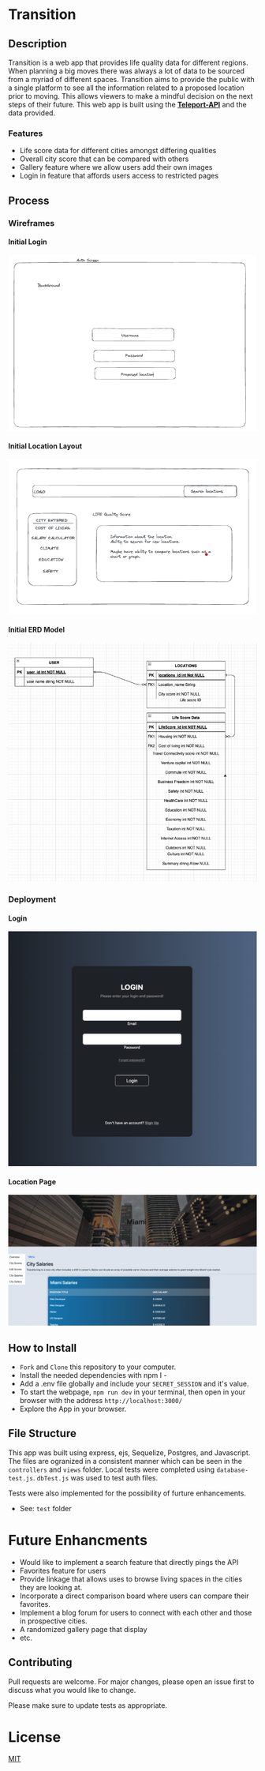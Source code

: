 # Transition

## Description 
Transition is a web app that provides life quality data for different regions. When planning a big moves there was always a lot of data to be sourced from a myriad of different spaces. Transition aims to provide the public with a single platform to see all the information related to a proposed location prior to moving. This allows viewers to make a mindful decision on the next steps of their future.
This web app is built using the <strong>[Teleport-API](https://developers.teleport.org/api/)</strong> and the data provided.

### Features 
* Life score data for different cities amongst differing qualities
* Overall city score that can be compared with others
* Gallery feature where we allow users add their own images
* Login in feature that affords users access to restricted pages

## Process

### Wireframes 
#### Initial Login
![Initial Login](images/Auth-screen.png)

#### Initial Location Layout
![Initial Location Layout](images/Location-Page.png)

#### Initial ERD Model
![Initial ERD-Models](images//ERD-models.png)

### Deployment

#### Login
![Deployed Login](images/login-page.png)

#### Location Page
![Deployed Location Page](images/Deployed-location-page.png)

## How to Install
* `Fork` and `Clone` this repository to your computer.
* Install the needed dependencies with npm I -
* Add a .env file globally and include your `SECRET_SESSION` and it's value.
* To start the webpage, `npm run dev` in your terminal, then open in your browser with the address `http://localhost:3000/`
* Explore the App in your browser. 

## File Structure 
This app was built using express, ejs, Sequelize, Postgres, and Javascript.
The files are ogranized in a consistent manner which can be seen in the `controllers` and `views` folder.
Local tests were completed using `database-test.js`. 
`dbTest.js` was used to test auth files.

Tests were also implemented for the possibility of furture enhancements.
* See: `test` folder


# Future Enhancments
* Would like to implement a search feature that directly pings the API
* Favorites feature for users
* Provide linkage that allows uses to browse living spaces in the cities they are looking at.
* Incorporate a direct comparison board where users can compare their favorites. 
* Implement a blog forum for users to connect with each other and those in prospective cities.
* A randomized gallery page that display
* etc.

## Contributing
Pull requests are welcome. For major changes, please open an issue first
to discuss what you would like to change.

Please make sure to update tests as appropriate.

# License 
[MIT](https://choosealicense.com/licenses/mit/)
